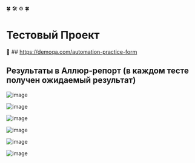 :four_leaf_clover: :hammer_and_wrench: :gear: :four_leaf_clover:
# Тестовый Проект  
:link: ## https://demoqa.com/automation-practice-form

## Результаты в Аллюр-репорт (в каждом тесте получен ожидаемый результат)
![image](https://github.com/user-attachments/assets/c279c7fe-2f07-4fae-8d0a-16d75a660a5a)

![image](https://github.com/user-attachments/assets/6efb84e1-d6bf-46d1-9cc6-8e9cbf78a3cd)

![image](https://github.com/user-attachments/assets/0cb8c45c-3529-45c6-8522-86f7c0ca50df)

![image](https://github.com/user-attachments/assets/5983fe74-e474-4141-81b3-eeea9efc8d6a)

![image](https://github.com/user-attachments/assets/625a9c3e-e0cb-42b7-9111-2fb2a821b14c)

![image](https://github.com/user-attachments/assets/ff9d0c28-c563-498f-9df2-30b8048b48c9)





